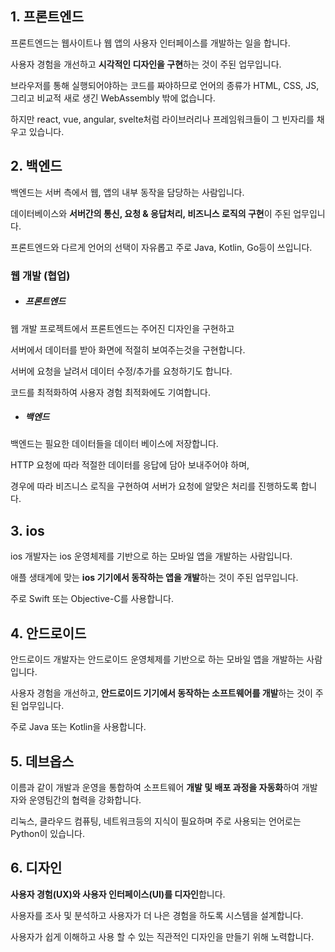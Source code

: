 ## 1. 프론트엔드
프론트엔드는 웹사이트나 웹 앱의 사용자 인터페이스를 개발하는 일을 합니다.

사용자 경험을 개선하고 **시각적인 디자인을 구현**하는 것이 주된 업무입니다.

브라우저를 통해 실행되어야하는 코드를 짜야하므로 언어의 종류가 HTML, CSS, JS, 그리고 비교적 새로 생긴 WebAssembly 밖에 없습니다.

하지만 react, vue, angular, svelte처럼 라이브러리나 프레임워크들이 그 빈자리를 채우고 있습니다.
## 2. 백엔드
백엔드는 서버 측에서 웹, 앱의 내부 동작을 담당하는 사람입니다.

데이터베이스와 **서버간의 통신, 요청 & 응답처리, 비즈니스 로직의 구현**이 주된 업무입니다.

프론트엔드와 다르게 언어의 선택이 자유롭고 주로 Java, Kotlin, Go등이 쓰입니다.

### 웹 개발 (협업)
+ ##### 프론트엔드

웹 개발 프로젝트에서 프론트엔드는 주어진 디자인을 구현하고

서버에서 데이터를 받아 화면에 적절히 보여주는것을 구현합니다.

서버에 요청을 날려서 데이터 수정/추가를 요청하기도 합니다.

코드를 최적화하여 사용자 경험 최적화에도 기여합니다.

+ ##### 백엔드

백엔드는 필요한 데이터들을 데이터 베이스에 저장합니다.

HTTP 요청에 따라 적절한 데이터를 응답에 담아 보내주어야 하며,

경우에 따라 비즈니스 로직을 구현하여 서버가 요청에 알맞은 처리를 진행하도록 합니다.


## 3. ios
ios 개발자는 ios 운영체제를 기반으로 하는 모바일 앱을 개발하는 사람입니다.

애플 생태계에 맞는 **ios 기기에서 동작하는 앱을 개발**하는 것이 주된 업무입니다.

주로 Swift 또는 Objective-C를 사용합니다.
## 4. 안드로이드
안드로이드 개발자는 안드로이드 운영체제를 기반으로 하는 모바일 앱을 개발하는 사람입니다.

사용자 경험을 개선하고, **안드로이드 기기에서 동작하는 소프트웨어를 개발**하는 것이 주된 업무입니다.

주로 Java 또는 Kotlin을 사용합니다.
## 5. 데브옵스
이름과 같이 개발과 운영을 통합하여 소프트웨어 **개발 및 배포 과정을 자동화**하여
개발자와 운영팀간의 협력을 강화합니다.

리눅스, 클라우드 컴퓨팅, 네트워크등의 지식이 필요하며 주로 사용되는 언어로는 Python이 있습니다.
## 6. 디자인
**사용자 경험(UX)와 사용자 인터페이스(UI)를 디자인**합니다.

사용자를 조사 및 분석하고 사용자가 더 나은 경험을 하도록 시스템을 설계합니다.

사용자가 쉽게 이해하고 사용 할 수 있는 직관적인 디자인을 만들기 위해 노력합니다.
